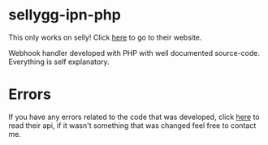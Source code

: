 # sellygg-ipn-php
This only works on selly! Click [here](https://selly.gg) to go to their website.

Webhook handler developed with PHP with well documented source-code. Everything is self explanatory.

# Errors
If you have any errors related to the code that was developed, click [here](https://developer.selly.gg/?php#webhooks) to read their api, if it wasn't something that was changed feel free to contact me.
